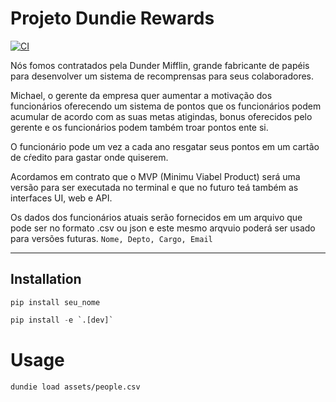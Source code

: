 # Projeto Dundie Rewards

[![CI](https://github.com/HenriqueCCdA/dundie-rewards/actions/workflows/main.yml/badge.svg)](https://github.com/HenriqueCCdA/dundie-rewards/actions/workflows/main.yml)

Nós fomos contratados pela Dunder Mifflin, grande fabricante de papéis para desenvolver um sistema de recomprensas para seus colaboradores.

Michael, o gerente da empresa quer aumentar a motivação dos funcionários oferecendo um sistema de pontos que os funcionários podem acumular de acordo com as suas metas atigindas, bonus oferecidos pelo gerente e os funcionários podem também troar pontos ente si.

O funcionário pode um vez a cada ano resgatar seus pontos em um cartão de cŕedito para gastar onde quiserem.

Acordamos em contrato que o MVP (Minimu Viabel Product) será uma versão para ser executada no terminal e que no futuro teá também as interfaces UI, web e API.

Os dados dos funcionários atuais serão fornecidos em um arquivo que pode ser no formato .csv ou json e este mesmo arqvuio poderá ser usado para versões futuras. `Nome, Depto, Cargo, Email`

---
## Installation

```
pip install seu_nome
```

```py
pip install -e `.[dev]`
```

# Usage

```
dundie load assets/people.csv
```
